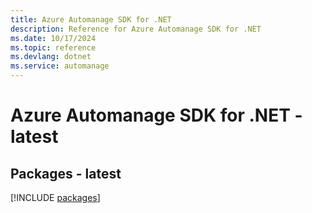 ```yaml
---
title: Azure Automanage SDK for .NET
description: Reference for Azure Automanage SDK for .NET
ms.date: 10/17/2024
ms.topic: reference
ms.devlang: dotnet
ms.service: automanage
---
```

# Azure Automanage SDK for .NET - latest
## Packages - latest
[!INCLUDE [packages](automanage-index.md)]